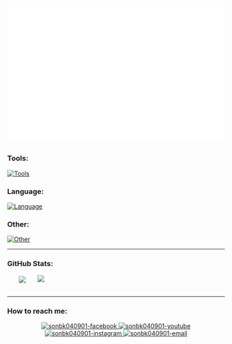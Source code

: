 
<a><img src="sonle040901.svg"></a>
---

### Tools:
[![Tools](https://skillicons.dev/icons?i=vscode,idea,eclipse,docker)](https://skillicons.dev)
### Language:
[![Language](https://skillicons.dev/icons?i=js,html,css,java,c,mysql)](https://skillicons.dev)
### Other:
[![Other](https://skillicons.dev/icons?i=linux,codepen,git,github,heroku,emacs,latex,regex,svg)](https://skillicons.dev)

---
### GitHub Stats:

<div align=center>
  <a href="#" title="sonbk040901">
    <img width="315" align="center" src="https://github-readme-stats.vercel.app/api/top-langs/?username=sonbk040901&hide=c%23,powershell,Mathematica,Ruby,Objective-C,Objective-C%2b%2b,Cuda&title_color=61dafb&text_color=ffffff&icon_color=61dafb&bg_color=20232a&langs_count=8&layout=compact&border_color=61dafb&hide_border=true" />
  </a>
  <a href="#" title="sonbk040901">
    <img align="right" width="434" src="https://github-readme-stats.vercel.app/api?username=sonbk040901&show_icons=true&theme=react&border_color=61dafb&hide_border=true" />
  </a>
</div>
<br>

---
### How to reach me:
<div align="center">
  <a href="https://fb.me/bk04092001" target="blank">
    <img height="64" width="64" src="https://media.giphy.com/media/Q5i0sbSNRKdDMs4L4p/giphy.gif" alt="sonbk040901-facebook" />
  </a>
  <a href="https://www.youtube.com/channel/UCL8HXTHfAvq7q08xMXBiKRA" target="blank">
    <img src="https://img.icons8.com/bubbles/100/000000/youtube-squared.png" alt="sonbk040901-youtube" />
  </a>
  <a href="https://instagram.com/son_le.4901" target="blank">
    <img src="https://img.icons8.com/bubbles/100/000000/instagram.png" alt="sonbk040901-instagram" />
  </a>
  <a href="mailto:leducson007@gmail.com" target="top">
    <img src="https://img.icons8.com/bubbles/100/000000/apple-mail.png" alt="sonbk040901-email" />
  </a>
</div>
<!--**sonbk040901/sonbk040901** is a ✨ _special_ ✨ repository because its `README.md` (this file) appears on your GitHub profile.
Here are some ideas to get you started:
- 🔭 I’m currently working on ...
- 👯 I’m looking to collaborate on ...
- 🤔 I’m looking for help with ...
- 💬 Ask me about ...
- 📫 How to reach me: ...
- 😄 Pronouns: ...
- ⚡ Fun fact: ...-->

[SOICT-RHUST]: https://soict.hust.edu.vn/

[Facebook]: https://fb.me/bk04092001
